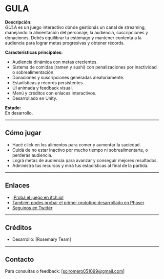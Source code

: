 # GULA

**Descripción:**  
*GULA* es un juego interactivo donde gestionás un canal de streaming, manejando la alimentación del personaje, la audiencia, suscripciones y donaciones. Debés equilibrar tu estómago y mantener contenta a la audiencia para lograr metas progresivas y obtener récords.

**Características principales:**  
- Audiencia dinámica con metas crecientes.  
- Sistema de comidas (ramen y sushi) con penalizaciones por inactividad o sobrealimentación.  
- Donaciones y suscripciones generadas aleatoriamente.  
- Estadísticas y récords persistentes.  
- UI animada y feedback visual.  
- Menú y créditos con enlaces interactivos.  
- Desarrollado en Unity.

**Estado:**  
En desarrollo.

---

## Cómo jugar

- Hacé click en los alimentos para comer y aumentar la saciedad.  
- Cuidá de no estar inactivo por mucho tiempo ni sobrealimentarte, o perderás audiencia.  
- Lográ metas de audiencia para avanzar y conseguir mejores resultados.  
- Administrá tus recursos y mirá tus estadísticas al final de la partida.

---


## Enlaces

- [¡Probá el juego en itch.io!](https://sawkhe.itch.io/gula)  
- [También podes probar el primer prototipo desarrollado en Phaser](https://sawkhe.itch.io/gula-pt)
- [Seguinos en Twitter](https://x.com/RosemaryTeamJam)  

---

## Créditos

- Desarrollo: [Rosemary Team]  

---

## Contacto

Para consultas o feedback: [solromero051099@gmail.com]
